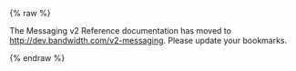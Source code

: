 {% raw %}

<script type="text/javascript">
var count = 10;
var redirect = "http://dev.bandwidth.com/v2-messaging";

function countDown(){
    var timer = document.getElementById("timer");
    if(count > 0){
        count--;
        timer.innerHTML = "This page will redirect in "+count+" seconds.";
        setTimeout("countDown()", 1000);
    }else{
        window.location.href = redirect;
    }
}
</script>

The Messaging v2 Reference documentation has moved to <a href="http://dev.bandwidth.com/v2-messaging">http://dev.bandwidth.com/v2-messaging</a>. Please update your bookmarks.
<br>

<span id="timer"/>
<script type="text/javascript">countDown();</script>

{% endraw %}
